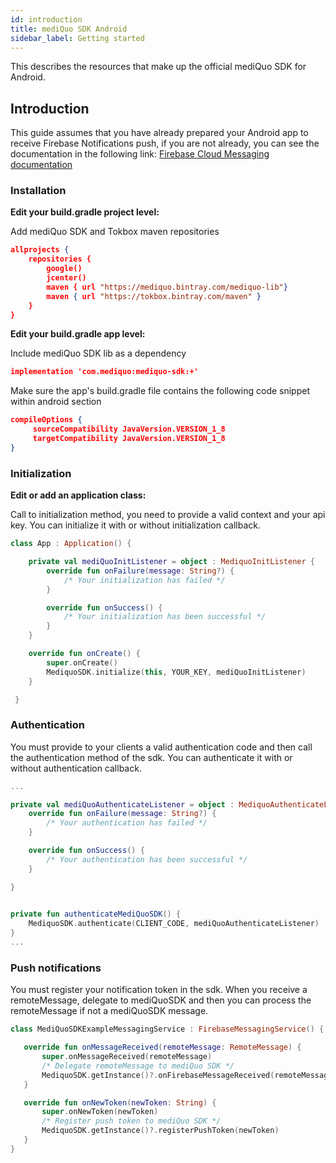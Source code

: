 ```yaml
---
id: introduction
title: mediQuo SDK Android
sidebar_label: Getting started
---
```


This describes the resources that make up the official mediQuo SDK for Android.

## Introduction

This guide assumes that you have already prepared your Android app to receive Firebase Notifications push, if you are not already, you can see the documentation in the following link:
[Firebase Cloud Messaging documentation](https://firebase.google.com/docs/cloud-messaging)

### Installation

**Edit your build.gradle project level:**

Add mediQuo SDK and Tokbox maven repositories

```json
allprojects {
    repositories {
        google()
        jcenter()
        maven { url "https://mediquo.bintray.com/mediquo-lib"}
        maven { url "https://tokbox.bintray.com/maven" }
    }
}
```

**Edit your build.gradle app level:**

Include mediQuo SDK lib as a dependency

```json
implementation 'com.mediquo:mediquo-sdk:+'
```

Make sure the app's build.gradle file contains the following code snippet within android section

```json
compileOptions {
     sourceCompatibility JavaVersion.VERSION_1_8
     targetCompatibility JavaVersion.VERSION_1_8
}
```

### Initialization

**Edit or add an application class:**

Call to initialization method, you need to provide a valid context and your api key.
You can initialize it with or without initialization callback.

```kotlin
class App : Application() {

    private val mediQuoInitListener = object : MediquoInitListener {
        override fun onFailure(message: String?) {
            /* Your initialization has failed */
        }

        override fun onSuccess() {
            /* Your initialization has been successful */
        }
    }

    override fun onCreate() {
        super.onCreate()
        MediquoSDK.initialize(this, YOUR_KEY, mediQuoInitListener)
    }

 }
 ```

### Authentication

You must provide to your clients a valid authentication code and then call the authentication method of the sdk. You can authenticate it with or without authentication callback.


```kotlin
...

private val mediQuoAuthenticateListener = object : MediquoAuthenticateListener {
    override fun onFailure(message: String?) {
        /* Your authentication has failed */
    }

    override fun onSuccess() {
        /* Your authentication has been successful */
    }

}

    
private fun authenticateMediQuoSDK() {
    MediquoSDK.authenticate(CLIENT_CODE, mediQuoAuthenticateListener)
}
...

 ```

### Push notifications

You must register your notification token in the sdk.
When you receive a remoteMessage, delegate to mediQuoSDK and then you can process the remoteMessage if not a mediQuoSDK message.

```kotlin
class MediQuoSDKExampleMessagingService : FirebaseMessagingService() {

   override fun onMessageReceived(remoteMessage: RemoteMessage) {
       super.onMessageReceived(remoteMessage)
       /* Delegate remoteMessage to mediQuo SDK */
       MediquoSDK.getInstance()?.onFirebaseMessageReceived(remoteMessage)
   }

   override fun onNewToken(newToken: String) {
       super.onNewToken(newToken)
       /* Register push token to mediQuo SDK */
       MediquoSDK.getInstance()?.registerPushToken(newToken)
   }
}
```

